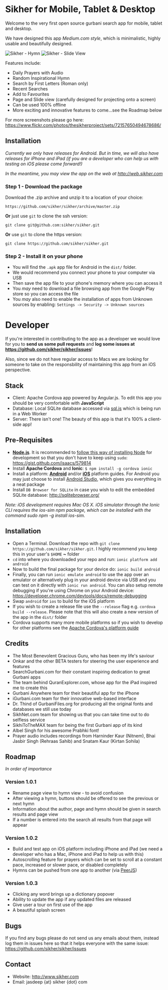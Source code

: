 # Sikher for Mobile, Tablet & Desktop

Welcome to the very first open source gurbani search app for mobile, tablet and desktop.

We have designed this app _Medium.com style_, which is minimalistic, highly usable and beautifully designed.

![Sikher - Hymn](https://farm9.staticflickr.com/8569/15784435493_bd3d336f28.jpg "Sikher - Hymn")
![Sikher - Slide View](https://farm8.staticflickr.com/7306/16404482375_57632035e2.jpg "Sikher - Slide View")

Features include:

* Daily Prayers with Audio
* Random Inspirational Hymn
* Search by First Letters (Roman only)
* Recent Searches
* Add to Favourites
* Page and Slide view (carefully designed for projecting onto a screen)
* Can be used 100% offline
* More exciting and innovative features to come...see the Roadmap below

For more screenshots please go here: https://www.flickr.com/photos/thesikherproject/sets/72157650494678686/

## Installation
_Currently we only have releases for Android. But in time, we will also have releases for iPhone and iPad (if you are a developer who can help us with testing on iOS please come forward!)_

_In the meantime, you may view the app on the web at http://web.sikher.com_

### Step 1 - Download the package

Download the .zip archive and unzip it to a location of your choice:

	https://github.com/sikher/sikher/archive/master.zip

**Or** just use `git` to clone the ssh version:

    git clone git@github.com:sikher/sikher.git

**Or** use `git` to clone the https version:

	git clone https://github.com/sikher/sikher.git

### Step 2 - Install it on your phone
* You will find the `.apk` app file for Android in the `dist/` folder.
* We would recommend you connect your phone to your computer via USB
* Then save the app file to your phone's memory where you can access it
* You *may* need to download a file browsing app from the Google Play store so you can access the file
* You *may* also need to enable the installation of apps from Unknown sources by enabling: `Settings -> Security -> Unknown sources`

# Developer
If you're interested in contributing to the app as a developer we would love for you to **send us some pull requests** and **log some issues at https://github.com/sikher/sikher/issues**!

Also, since we do not have regular access to Macs we are looking for someone to take on the responsbility of maintaining this app from an iOS perspective.

## Stack
* Client: Apache Cordova app powered by Angular.js. To edit this app you should be very comfortable with **JavaScript**
* Database: Local SQLite database accessed via [sql.js](https://github.com/kripken/sql.js/) which is being run in a Web Worker
* Server: There isn't one! The beauty of this app is that it's 100% a client-side app!

## Pre-Requisites
* [**Node.js**](http://nodejs.org/). It is recommended to [follow this way of installing Node](https://gist.github.com/isaacs/579814) for development so that you don't have to keep using `sudo`: https://gist.github.com/isaacs/579814
* Install **Apache Cordova** and **Ionic**: `$ npm install -g cordova ionic`
* Install a platform: [**Android**](http://cordova.apache.org/docs/en/4.0.0/guide_platforms_index.md.html#Platform%20Guides) and/or [**iOS**](http://cordova.apache.org/docs/en/4.0.0/guide_platforms_index.md.html#Platform%20Guides) platform guides. For Android you may just choose to install [Android Studio](http://developer.android.com/sdk/index.html), which gives you everything in a neat package
* Install `DB Browser for SQLite` in case you wish to edit the embedded SQLite database: http://sqlitebrowser.org/

_Note: iOS development requires Mac OS X. iOS simulator through the Ionic CLI requires the ios-sim npm package, which can be installed with the command sudo npm -g install ios-sim._

## Installation
* Open a Terminal. Download the repo with `git clone https://github.com/sikher/sikher.git`. I highly recommend you keep this in your user's `$HOME` **~** folder
* `cd` into where you downloaded your repo and run: `ionic platform add android`
* Now to build the final package for your device do: `ionic build android`
* Finally, you can run `ionic emulate android` to use the app over an emulator or alternatively plug in your android device via USB and you can test on it directly with `ionic run android`. You can also setup remote debugging if you're using Chrome on your Android device: https://developer.chrome.com/devtools/docs/remote-debugging
* Swap `android` for `ios` to build for the iOS platform
* If you wish to create a release file use the `--release` flag e.g. `cordova build --release`. Please note that this will also create a new version of the app in the `dist/` folder
* Cordova supports many more mobile platforms so if you wish to develop for other platforms see the [Apache Cordova's platform guide](http://cordova.apache.org/docs/en/4.0.0/guide_platforms_index.md.html#Platform%20Guides)

## Credits
* The Most Benevolent Gracious Guru, who has been my life's saviour
* Onkar and the other BETA testers for steering the user experience and features
* SearchGurbani.com for their constant inspiring dedication to great Gurbani apps
* The team behind QuranExplorer.com, whose app for the iPad inspired me to create this
* Gurbani Anywhere team for their beautiful app for the iPhone
* iGurbani.com team for their innovative web-based interface
* Dr. Thind of GurbaniFiles.org for producing all the original fonts and databases we still use today
* SikhNet.com team for showing us that you can take time out to do selfless service
* SikhiToTheMAX team for being the first Gurbani app of its kind
* Albel Singh for his awesome Prabhki font!
* Prayer audio includes recordings from Harninder Kaur (Nitnem), Bhai Jasbir Singh (Rehraas Sahib) and Snatam Kaur (Kirtan Sohila)

## Roadmap
_In order of importance_

### Version 1.0.1
* Rename page view to hymn view - to avoid confusion
* After viewing a hymn, buttons should be offered to see the previous or next hymn
* Information about the author, page and hymn should be given in search results and page view
* If a number is entered into the search all results from that page will appear

### Version 1.0.2
* Build and test app on iOS platform including iPhone and iPad (we need a developer who has a Mac, iPhone and iPad to help us with this)
* Autoscrolling feature for prayers which can be set to scroll at a constant pace, increased or slower pace, or disabled completely
* Hymns can be pushed from one app to another (via [PeerJS](http://peerjs.com/))

### Version 1.0.3
* Clicking any word brings up a dictionary popover
* Ability to update the app if any updated files are released
* Give user a tour on first use of the app
* A beautiful splash screen

## Bugs
If you find any bugs please do not send us any emails about them, instead log them in issues here so that it helps everyone with the same issue: https://github.com/sikher/sikher/issues

## Contact
* Website: http://www.sikher.com
* Email: jasdeep {at} sikher {dot} com